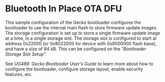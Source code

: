 # Bluetooth In Place OTA DFU

This sample configuration of the Gecko bootloader configures the bootloader to use the internal main flash to store firmware update images. The storage configuration is set up to store a single firmware update image at a time, in a single storage slot. The storage slot is configured to start at address 0x22000 (or 0x8022000 for device with 0x8000000 flash base), and have a size of 84 kB. This can be configured on the *"Bootloader Storage Slot Setup"*.

See *UG489: Gecko Bootloader User's Guide* to learn more about how to configure the bootloader, configure storage layout, enable security features, etc.
